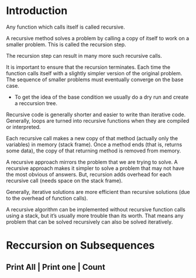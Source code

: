 # Introduction

Any function which calls itself is called recursive.

A recursive method solves a problem by calling a copy of itself to work on a smaller problem. This is called the recursion step.

The recursion step can result in many more such recursive calls.

It is important to ensure that the recursion terminates. Each time the function calls itself with a slightly simpler version of the original problem. The sequence of smaller problems must eventually converge on the base case.

- To get the idea of the base condition we usually do a dry run and create a reccursion tree.

Recursive code is generally shorter and easier to write than iterative code. Generally, loops are turned into recursive functions when they are compiled or interpreted.

Each recursive call makes a new copy of that method (actually only the variables) in memory (stack frame). Once a method ends (that is, returns some data), the copy of that returning method is removed from memory.

A recursive approach mirrors the problem that we are trying to solve. A recursive approach makes it simpler to solve a problem that may not have the most obvious of answers. But, recursion adds overhead for each recursive call (needs space on the stack frame).

Generally, iterative solutions are more efficient than recursive solutions (due to the overhead of function calls).

A recursive algorithm can be implemented without recursive function calls using a stack, but it’s usually more trouble than its worth. That means any problem that can be solved recursively can also be solved iteratively.

# Reccursion on Subsequences

## Print All | Print one | Count
